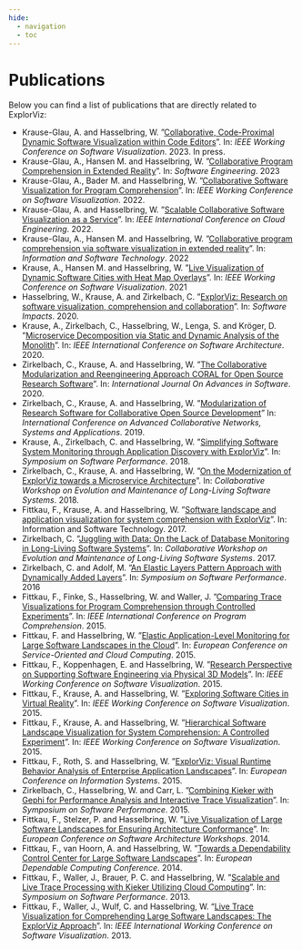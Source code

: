 ```yaml
---
hide:
  - navigation
  - toc
---
```


# Publications

Below you can find a list of publications that are directly related to ExplorViz:

- Krause-Glau, A. and Hasselbring, W. ”[Collaborative, Code-Proximal Dynamic Software Visualization within Code Editors](https://arxiv.org/abs/2308.15785)”. In: _IEEE Working Conference on Software Visualization_. 2023. In press.
- Krause-Glau, A., Hansen M. and Hasselbring, W. ”[Collaborative Program Comprehension in Extended Reality](https://oceanrep.geomar.de/id/eprint/57805/)”. In: _Software Engineering_. 2023
- Krause-Glau, A., Bader M. and Hasselbring, W. ”[Collaborative Software Visualization for Program Comprehension](https://ieeexplore.ieee.org/document/9978325)”. In: _IEEE Working Conference on Software Visualization_. 2022.
- Krause-Glau, A. and Hasselbring, W. ”[Scalable Collaborative Software Visualization as a Service](https://ieeexplore.ieee.org/abstract/document/9946323)”. In: _IEEE International Conference on Cloud Engineering_. 2022.
- Krause-Glau, A., Hansen M. and Hasselbring, W. ”[Collaborative program comprehension via software visualization in extended reality](https://www.sciencedirect.com/science/article/pii/S095058492200132X)”. In: _Information and Software Technology_. 2022
- Krause, A., Hansen M. and Hasselbring, W. ”[Live Visualization of Dynamic Software Cities with Heat Map Overlays](https://ieeexplore.ieee.org/document/9604847)”. In: _IEEE Working Conference on Software Visualization_. 2021
- Hasselbring, W., Krause, A. and Zirkelbach, C. ”[ExplorViz: Research on software visualization, comprehension and collaboration](https://www.sciencedirect.com/science/article/pii/S2665963820300257)”. In: _Software Impacts_. 2020.
- Krause, A., Zirkelbach, C., Hasselbring, W., Lenga, S. and Kröger, D. ”[Microservice Decomposition via Static and Dynamic Analysis of the Monolith](https://arxiv.org/abs/2003.02603)”. In: _IEEE International Conference on Software Architecture_. 2020.
- Zirkelbach, C., Krause, A. and Hasselbring, W. ”[The Collaborative Modularization and Reengineering Approach CORAL for Open Source Research Software](https://oceanrep.geomar.de/id/eprint/50147/)”. In: _International Journal On Advances in Software_. 2020.
- Zirkelbach, C., Krause, A. and Hasselbring, W. ”[Modularization of Research Software for Collaborative Open Source Development](https://arxiv.org/abs/1907.05663)” In: _International Conference on Advanced Collaborative Networks, Systems and Applications_. 2019.
- Krause, A., Zirkelbach, C. and Hasselbring, W. ”[Simplifying Software System Monitoring through Application Discovery with ExplorViz](https://oceanrep.geomar.de/id/eprint/44502/)”. In: _Symposium on Software Performance_. 2018.
- Zirkelbach, C., Krause, A. and Hasselbring, W. ”[On the Modernization of ExplorViz towards a Microservice Architecture](https://oceanrep.geomar.de/id/eprint/42119/)”. In: _Collaborative Workshop on Evolution and Maintenance of Long-Living Software Systems_. 2018.
- Fittkau, F., Krause, A. and Hasselbring, W. ”[Software landscape and application visualization for system comprehension with ExplorViz](https://www.sciencedirect.com/science/article/pii/S0950584916301185?via%3Dihub)”. In: Information and Software Technology. 2017.
- Zirkelbach, C. ”[Juggling with Data: On the Lack of Database Monitoring in Long-Living Software Systems](https://oceanrep.geomar.de/id/eprint/37440/)”. In: _Collaborative Workshop on Evolution and Maintenance of Long-Living Software Systems_. 2017.
- Zirkelbach, C. and Adolf, M. ”[An Elastic Layers Pattern Approach with Dynamically Added Layers](https://oceanrep.geomar.de/id/eprint/34354/)”. In: _Symposium on Software Performance_. 2016
- Fittkau, F., Finke, S., Hasselbring, W. and Waller, J. ”[Comparing Trace Visualizations for Program Comprehension through Controlled Experiments](https://ieeexplore.ieee.org/document/7181455)”. In: _IEEE International Conference on Program Comprehension_. 2015.
- Fittkau, F. and Hasselbring, W. ”[Elastic Application-Level Monitoring for Large Software Landscapes in the Cloud](https://link.springer.com/chapter/10.1007/978-3-319-24072-5_6)”. In: _European Conference on Service-Oriented and Cloud Computing_. 2015.
- Fittkau, F., Koppenhagen, E. and Hasselbring, W. ”[Research Perspective on Supporting Software Engineering via Physical 3D Models](https://ieeexplore.ieee.org/document/7332423)”. In: _IEEE Working Conference on Software Visualization_. 2015.
- Fittkau, F., Krause, A. and Hasselbring, W. ”[Exploring Software Cities in Virtual Reality](https://ieeexplore.ieee.org/document/7332423)”. In: _IEEE Working Conference on Software Visualization_. 2015.
- Fittkau, F., Krause, A. and Hasselbring, W. ”[Hierarchical Software Landscape Visualization for System Comprehension: A Controlled Experiment](https://ieeexplore.ieee.org/document/7332413)”. In: _IEEE Working Conference on Software Visualization_. 2015.
- Fittkau, F., Roth, S. and Hasselbring, W. ”[ExplorViz: Visual Runtime Behavior Analysis of Enterprise Application Landscapes](https://oceanrep.geomar.de/id/eprint/28067/)”. In: _European Conference on Information Systems_. 2015.
- Zirkelbach, C., Hasselbring, W. and Carr, L. ”[Combining Kieker with Gephi for Performance Analysis and Interactive Trace Visualization](https://oceanrep.geomar.de/id/eprint/30101/)”. In: _Symposium on Software Performance_. 2015.
- Fittkau, F., Stelzer, P. and Hasselbring, W. ”[Live Visualization of Large Software Landscapes for Ensuring Architecture Conformance](https://dl.acm.org/doi/10.1145/2642803.2642831)”. In: _European Conference on Software Architecture Workshops_. 2014.
- Fittkau, F., van Hoorn, A. and Hasselbring, W. ”[Towards a Dependability Control Center for Large Software Landscapes](https://ieeexplore.ieee.org/document/6821089)”. In: _European Dependable Computing Conference_. 2014.
- Fittkau, F., Waller, J., Brauer, P. C. and Hasselbring, W. ”[Scalable and Live Trace Processing with Kieker Utilizing Cloud Computing]()”. In: _Symposium on Software Performance_. 2013.
- Fittkau, F., Waller, J., Wulf, C. and Hasselbring, W. “[Live Trace Visualization for Comprehending Large Software Landscapes: The ExplorViz Approach](https://ieeexplore.ieee.org/document/6650536)”. In: _IEEE International Working Conference on Software Visualization_. 2013.
